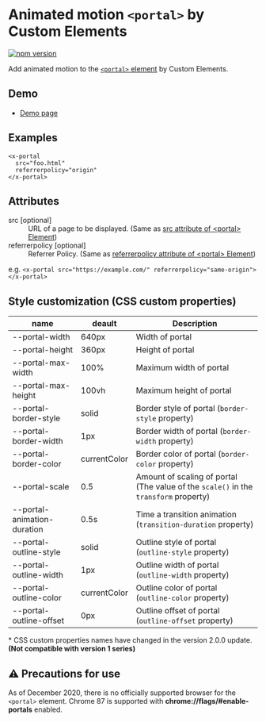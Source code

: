 # Animated motion `<portal>` by Custom Elements

[![npm version](https://badge.fury.io/js/%40saekitominaga%2Fcustomelements-portal.svg)](https://badge.fury.io/js/%40saekitominaga%2Fcustomelements-portal)

Add animated motion to the [`<portal>` element](https://wicg.github.io/portals/) by Custom Elements.

## Demo

- [Demo page](https://saekitominaga.github.io/customelements-portal/demo.html)

## Examples

```
<x-portal
  src="foo.html"
  referrerpolicy="origin"
</x-portal>
```

## Attributes

<dl>
<dt>src [optional]</dt>
<dd>URL of a page to be displayed. (Same as <a href="https://wicg.github.io/portals/#element-attrdef-portal-src">src attribute of &lt;portal&gt; Element</a>)</dd>
<dt>referrerpolicy [optional]</dt>
<dd>Referrer Policy. (Same as <a href="https://wicg.github.io/portals/#element-attrdef-portal-referrerpolicy">referrerpolicy attribute of &lt;portal&gt; Element</a>)</dd>
</dl>

e.g. `<x-portal src="https://example.com/" referrerpolicy="same-origin"></x-portal>`

## Style customization (CSS custom properties)

| name | deault | Description |
|-|-|-|
| --portal-width | 640px | Width of portal |
| --portal-height | 360px | Height of portal |
| --portal-max-width | 100% | Maximum width of portal |
| --portal-max-height | 100vh | Maximum height of portal |
| --portal-border-style | solid | Border style of portal (`border-style` property) |
| --portal-border-width | 1px | Border width of portal (`border-width` property) |
| --portal-border-color | currentColor | Border color of portal (`border-color` property) |
| --portal-scale | 0.5 | Amount of scaling of portal (The value of the `scale()` in the `transform` property) |
| --portal-animation-duration | 0.5s | Time a transition animation (`transition-duration` property) |
| --portal-outline-style | solid | Outline style of portal (`outline-style` property) |
| --portal-outline-width | 1px | Outline width of portal (`outline-width` property) |
| --portal-outline-color | currentColor | Outline color of portal (`outline-color` property) |
| --portal-outline-offset | 0px | Outline offset of portal (`outline-offset` property) |

\* CSS custom properties names have changed in the version 2.0.0 update. **(Not compatible with version 1 series)**

## ⚠ Precautions for use

As of December 2020, there is no officially supported browser for the `<portal>` element. Chrome 87 is supported with <b>chrome://flags/#enable-portals</b> enabled.

